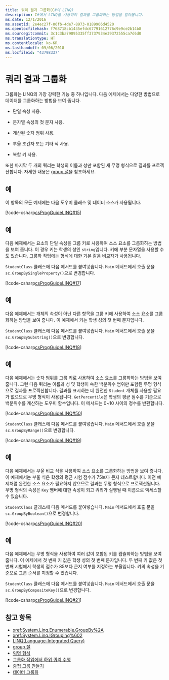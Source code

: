 ```yaml
---
title: 쿼리 결과 그룹화(C#의 LINQ)
description: C#에서 LINQ를 사용하여 결과를 그룹화하는 방법을 알아봅니다.
ms.date: 12/1/2016
ms.assetid: 2e4ec27f-06fb-4de7-8973-0189906d4520
ms.openlocfilehash: f768718cb1435efdc67791612776c9e9ce2b14b8
ms.sourcegitcommit: 3c1c3ba79895335ff3737934e39372555ca7d6d0
ms.translationtype: HT
ms.contentlocale: ko-KR
ms.lasthandoff: 09/06/2018
ms.locfileid: "43798337"
---
```

# <a name="group-query-results"></a>쿼리 결과 그룹화

그룹화는 LINQ의 가장 강력한 기능 중 하나입니다. 다음 예제에서는 다양한 방법으로 데이터를 그룹화하는 방법을 보여 줍니다.

- 단일 속성 사용.

- 문자열 속성의 첫 문자 사용.

- 계산된 숫자 범위 사용.

- 부울 조건자 또는 기타 식 사용.

- 복합 키 사용.

또한 마지막 두 개의 쿼리는 학생의 이름과 성만 포함된 새 무명 형식으로 결과를 프로젝션합니다. 자세한 내용은 [group 절](../language-reference/keywords/group-clause.md)을 참조하세요.

## <a name="example"></a>예

이 항목의 모든 예제에는 다음 도우미 클래스 및 데이터 소스가 사용됩니다.

[!code-csharp[csProgGuideLINQ#15](~/samples/snippets/csharp/concepts/linq/how-to-group-query-results_1.cs)]

## <a name="example"></a>예

다음 예제에서는 요소의 단일 속성을 그룹 키로 사용하여 소스 요소를 그룹화하는 방법을 보여 줍니다. 이 경우 키는 학생의 성인 `string`입니다. 키에 부분 문자열을 사용할 수도 있습니다. 그룹화 작업에는 형식에 대한 기본 같음 비교자가 사용됩니다.

`StudentClass` 클래스에 다음 메서드를 붙여넣습니다. `Main` 메서드에서 호출 문을 `sc.GroupBySingleProperty()`으로 변경합니다.

[!code-csharp[csProgGuideLINQ#17](~/samples/snippets/csharp/concepts/linq/how-to-group-query-results_2.cs)]

## <a name="example"></a>예

다음 예제에서는 개체의 속성이 아닌 다른 항목을 그룹 키에 사용하여 소스 요소를 그룹화하는 방법을 보여 줍니다. 이 예제에서 키는 학생 성의 첫 번째 문자입니다.

`StudentClass` 클래스에 다음 메서드를 붙여넣습니다. `Main` 메서드에서 호출 문을 `sc.GroupBySubstring()`으로 변경합니다.

[!code-csharp[csProgGuideLINQ#18](~/samples/snippets/csharp/concepts/linq/how-to-group-query-results_3.cs)]

## <a name="example"></a>예

다음 예제에서는 숫자 범위를 그룹 키로 사용하여 소스 요소를 그룹화하는 방법을 보여 줍니다. 그런 다음 쿼리는 이름과 성 및 학생이 속한 백분위수 범위만 포함된 무명 형식으로 결과를 프로젝션합니다. 결과를 표시하는 데 완전한 `Student` 개체를 사용할 필요가 없으므로 무명 형식이 사용됩니다. `GetPercentile`은 학생의 평균 점수를 기준으로 백분위수를 계산하는 도우미 함수입니다. 이 메서드는 0~10 사이의 정수를 반환합니다.

[!code-csharp[csProgGuideLINQ#50](~/samples/snippets/csharp/concepts/linq/how-to-group-query-results_4.cs)]

`StudentClass` 클래스에 다음 메서드를 붙여넣습니다. `Main` 메서드에서 호출 문을 `sc.GroupByRange()`으로 변경합니다.

[!code-csharp[csProgGuideLINQ#19](~/samples/snippets/csharp/concepts/linq/how-to-group-query-results_5.cs)]

## <a name="example"></a>예

다음 예제에서는 부울 비교 식을 사용하여 소스 요소를 그룹화하는 방법을 보여 줍니다. 이 예제에서는 부울 식은 학생의 평균 시험 점수가 75보다 큰지 테스트합니다. 이전 예제처럼 완전한 소스 요소가 필요하지 않으므로 결과는 무명 형식으로 프로젝션됩니다. 무명 형식의 속성은 `Key` 멤버에 대한 속성이 되고 쿼리가 실행될 때 이름으로 액세스할 수 있습니다.

`StudentClass` 클래스에 다음 메서드를 붙여넣습니다. `Main` 메서드에서 호출 문을 `sc.GroupByBoolean()`으로 변경합니다.

[!code-csharp[csProgGuideLINQ#20](~/samples/snippets/csharp/concepts/linq/how-to-group-query-results_6.cs)]

## <a name="example"></a>예

다음 예제에서는 무명 형식을 사용하여 여러 값이 포함된 키를 캡슐화하는 방법을 보여 줍니다. 이 예제에서 첫 번째 키 값은 학생 성의 첫 번째 문자입니다. 두 번째 키 값은 첫 번째 시험에서 학생의 점수가 85보다 큰지 여부를 지정하는 부울입니다. 키의 속성을 기준으로 그룹 순서를 지정할 수 있습니다.

`StudentClass` 클래스에 다음 메서드를 붙여넣습니다. `Main` 메서드에서 호출 문을 `sc.GroupByCompositeKey()`으로 변경합니다.

[!code-csharp[csProgGuideLINQ#21](~/samples/snippets/csharp/concepts/linq/how-to-group-query-results_7.cs)]

## <a name="see-also"></a>참고 항목

- <xref:System.Linq.Enumerable.GroupBy%2A>  
- <xref:System.Linq.IGrouping%602>  
- [LINQ(Language-Integrated Query)](index.md)  
- [group 절](../language-reference/keywords/group-clause.md)  
- [익명 형식](../programming-guide/classes-and-structs/anonymous-types.md)  
- [그룹화 작업에서 하위 쿼리 수행](perform-a-subquery-on-a-grouping-operation.md)  
- [중첩 그룹 만들기](create-a-nested-group.md)  
- [데이터 그룹화](../programming-guide/concepts/linq/grouping-data.md)  